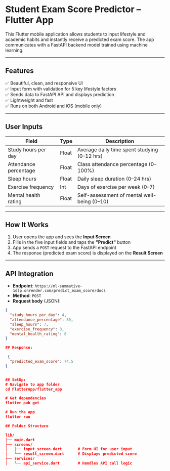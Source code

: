 # Student Exam Score Predictor – Flutter App

This Flutter mobile application allows students to input lifestyle and academic habits and instantly receive a predicted exam score. The app communicates with a FastAPI backend model trained using machine learning.

---

## Features

✅ Beautiful, clean, and responsive UI  
✅ Input form with validation for 5 key lifestyle factors  
✅ Sends data to FastAPI API and displays prediction  
✅ Lightweight and fast  
✅ Runs on both Android and iOS (mobile only)

---

## User Inputs

| Field                  | Type   | Description                                   |
|------------------------|--------|-----------------------------------------------|
| Study hours per day    | Float  | Average daily time spent studying (0–12 hrs)  |
| Attendance percentage  | Float  | Class attendance percentage (0–100%)          |
| Sleep hours            | Float  | Daily sleep duration (0–24 hrs)               |
| Exercise frequency     | Int    | Days of exercise per week (0–7)               |
| Mental health rating   | Float  | Self-assessment of mental well-being (0–10)   |

---

## How It Works

1. User opens the app and sees the **Input Screen**
2. Fills in the five input fields and taps the **"Predict"** button
3. App sends a `POST` request to the FastAPI endpoint
4. The response (predicted exam score) is displayed on the **Result Screen**

---

## API Integration

- **Endpoint**: `https://ml-summative-1dlp.onrender.com/predict_exam_score/docs`
- **Method**: `POST`
- **Request body** (JSON):
```json
{
  "study_hours_per_day": 4,
  "attendance_percentage": 85,
  "sleep_hours": 7,
  "exercise_frequency": 3,
  "mental_health_rating": 8
}

## Response:

 {
  "predicted_exam_score": 74.5
}


## SetUp: 
# Navigate to app folder
cd FlutterApp/flutter_app

# Get dependencies
flutter pub get

# Run the app
flutter run

## Folder Structure

lib/
├── main.dart
├── screens/
│   ├── input_screen.dart       # Form UI for user input
│   └── result_screen.dart      # Displays predicted score
├── services/
│   └── api_service.dart        # Handles API call logic



